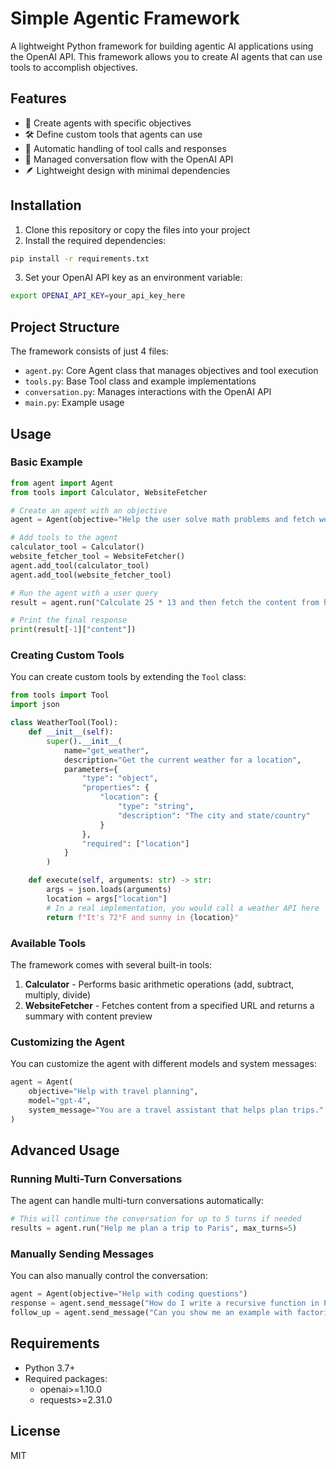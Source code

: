 # Simple Agentic Framework

A lightweight Python framework for building agentic AI applications using the OpenAI API. This framework allows you to create AI agents that can use tools to accomplish objectives.

## Features

- 🧠 Create agents with specific objectives
- 🛠️ Define custom tools that agents can use
- 🔄 Automatic handling of tool calls and responses
- 💬 Managed conversation flow with the OpenAI API
- 🪶 Lightweight design with minimal dependencies

## Installation

1. Clone this repository or copy the files into your project
2. Install the required dependencies:

```bash
pip install -r requirements.txt
```

3. Set your OpenAI API key as an environment variable:

```bash
export OPENAI_API_KEY=your_api_key_here
```

## Project Structure

The framework consists of just 4 files:

- `agent.py`: Core Agent class that manages objectives and tool execution
- `tools.py`: Base Tool class and example implementations
- `conversation.py`: Manages interactions with the OpenAI API
- `main.py`: Example usage

## Usage

### Basic Example

```python
from agent import Agent
from tools import Calculator, WebsiteFetcher

# Create an agent with an objective
agent = Agent(objective="Help the user solve math problems and fetch web content")

# Add tools to the agent
calculator_tool = Calculator()
website_fetcher_tool = WebsiteFetcher()
agent.add_tool(calculator_tool)
agent.add_tool(website_fetcher_tool)

# Run the agent with a user query
result = agent.run("Calculate 25 * 13 and then fetch the content from https://example.com")

# Print the final response
print(result[-1]["content"])
```

### Creating Custom Tools

You can create custom tools by extending the `Tool` class:

```python
from tools import Tool
import json

class WeatherTool(Tool):
    def __init__(self):
        super().__init__(
            name="get_weather",
            description="Get the current weather for a location",
            parameters={
                "type": "object",
                "properties": {
                    "location": {
                        "type": "string",
                        "description": "The city and state/country"
                    }
                },
                "required": ["location"]
            }
        )

    def execute(self, arguments: str) -> str:
        args = json.loads(arguments)
        location = args["location"]
        # In a real implementation, you would call a weather API here
        return f"It's 72°F and sunny in {location}"
```

### Available Tools

The framework comes with several built-in tools:

1. **Calculator** - Performs basic arithmetic operations (add, subtract, multiply, divide)
2. **WebsiteFetcher** - Fetches content from a specified URL and returns a summary with content preview

### Customizing the Agent

You can customize the agent with different models and system messages:

```python
agent = Agent(
    objective="Help with travel planning",
    model="gpt-4",
    system_message="You are a travel assistant that helps plan trips."
)
```

## Advanced Usage

### Running Multi-Turn Conversations

The agent can handle multi-turn conversations automatically:

```python
# This will continue the conversation for up to 5 turns if needed
results = agent.run("Help me plan a trip to Paris", max_turns=5)
```

### Manually Sending Messages

You can also manually control the conversation:

```python
agent = Agent(objective="Help with coding questions")
response = agent.send_message("How do I write a recursive function in Python?")
follow_up = agent.send_message("Can you show me an example with factorial?")
```

## Requirements

- Python 3.7+
- Required packages:
  - openai>=1.10.0
  - requests>=2.31.0

## License

MIT

```

```
